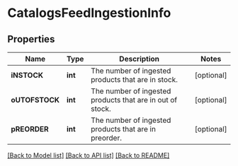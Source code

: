 # CatalogsFeedIngestionInfo

## Properties
Name | Type | Description | Notes
------------ | ------------- | ------------- | -------------
**iNSTOCK** | **int** | The number of ingested products that are in stock. | [optional] 
**oUTOFSTOCK** | **int** | The number of ingested products that are in out of stock. | [optional] 
**pREORDER** | **int** | The number of ingested products that are in preorder. | [optional] 

[[Back to Model list]](../README.md#documentation-for-models) [[Back to API list]](../README.md#documentation-for-api-endpoints) [[Back to README]](../README.md)


